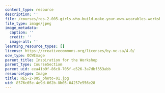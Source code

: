 ```yaml
---
content_type: resource
description: ''
file: /courses/res-2-005-girls-who-build-make-your-own-wearables-workshop-spring-2015/8576c65e4e9d062b8b0504257e556e28_RES-2-005_photo-01.jpg
file_type: image/jpeg
image_metadata:
  caption: ''
  credit: ''
  image-alt: ''
learning_resource_types: []
license: https://creativecommons.org/licenses/by-nc-sa/4.0/
ocw_type: OCWImage
parent_title: Inspiration for the Workshop
parent_type: CourseSection
parent_uid: eea41b9f-86c8-705f-e526-3a7dbf353abb
resourcetype: Image
title: RES-2-005_photo-01.jpg
uid: 8576c65e-4e9d-062b-8b05-04257e556e28
---
```


